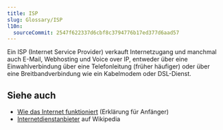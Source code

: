 ```yaml
---
title: ISP
slug: Glossary/ISP
l10n:
  sourceCommit: 2547f622337d6cbf8c3794776b17ed377d6aad57
---
```


Ein ISP (Internet Service Provider) verkauft Internetzugang und manchmal auch E-Mail, Webhosting und Voice over IP, entweder über eine Einwahlverbindung über eine Telefonleitung (früher häufiger) oder über eine Breitbandverbindung wie ein Kabelmodem oder DSL-Dienst.

## Siehe auch

- [Wie das Internet funktioniert](/de/docs/Learn_web_development/Howto/Web_mechanics/How_does_the_Internet_work) (Erklärung für Anfänger)
- [Internetdienstanbieter](https://en.wikipedia.org/wiki/Internet_service_provider) auf Wikipedia
